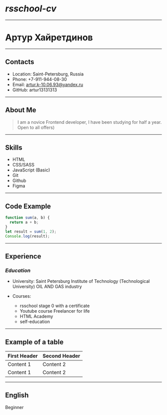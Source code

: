 # **_rsschool-cv_**

---

# Артур Хайретдинов

---

## Contacts

- Location: Saint-Petersburg, Russia
- Phone: +7-911-944-08-30
- Email: artur.k-10.06.93@yandex.ru
- GitHub: artur13131313

---

## About Me

> I am a novice Frontend developer, I have been studying for half a year. Open to all offers)

---

## Skills

- HTML
- CSS/SASS
- JavaScript (Basic)
- Git
- Github
- Figma

---

## Code Example

```js
function sum(a, b) {
  return a + b;
}
let result = sum(1, 2);
Console.log(result);
```

---

## Experience

### _Education_

- University: Saint Petersburg Institute of Technology (Technological University) OIL AND GAS industry
- Courses:

  - rsschool stage 0 with a certificate
  - Youtube course Freelancer for life
  - HTML Academy
  - self-education

---

## Example of a table

| First Header | Second Header |
| ------------ | ------------- |
| Content 1    | Content 2     |
| Content 1    | Content 2     |

---

## English

Beginner
